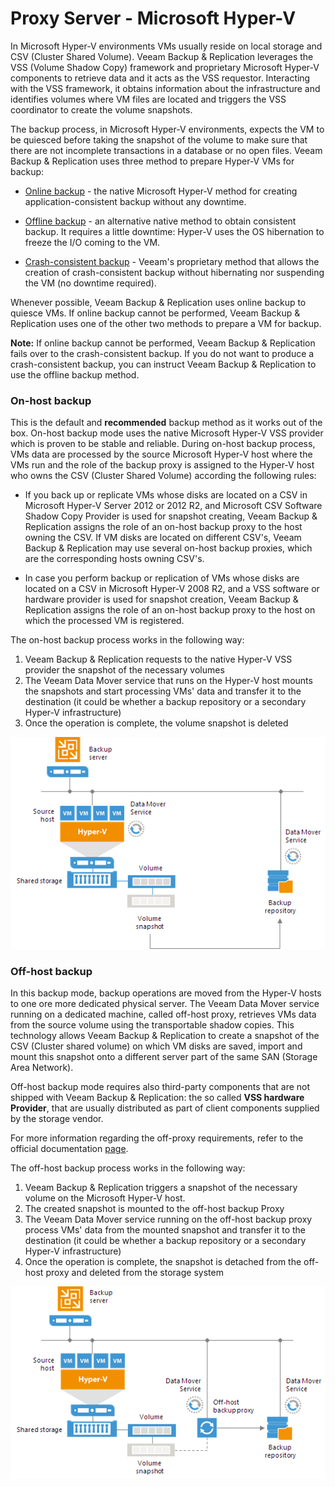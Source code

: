# Proxy Server - Microsoft Hyper-V

In Microsoft Hyper-V environments VMs usually reside on local storage and CSV (Cluster Shared Volume). Veeam Backup & Replication leverages the VSS (Volume Shadow Copy) framework and proprietary Microsoft Hyper-V components to retrieve data and it acts as the VSS requestor. Interacting with the VSS framework, it obtains information about the infrastructure and identifies volumes where VM files are located and triggers the VSS coordinator to create the volume snapshots.

The backup process, in Microsoft Hyper-V environments, expects the VM to be quiesced before taking the snapshot of the volume to make sure that there are not incomplete transactions in a database or no open files.
Veeam Backup & Replication uses three method to prepare Hyper-V VMs for backup:
 - [Online backup](https://helpcenter.veeam.com/docs/backup/hyperv/online_backup.html?ver=95) - the native Microsoft Hyper-V method for creating application-consistent backup without any downtime.

 - [Offline backup](https://helpcenter.veeam.com/docs/backup/hyperv/offline_backup.html?ver=95) - an alternative native method to obtain consistent backup. It requires a little downtime: Hyper-V uses the OS hibernation to freeze the I/O coming to the VM.

 - [Crash-consistent backup](https://helpcenter.veeam.com/docs/backup/hyperv/crash_consistent_backup.html?ver=95) - Veeam's proprietary method that allows the creation of crash-consistent backup without hibernating nor suspending the VM (no downtime required).

 Whenever possible, Veeam Backup & Replication uses online backup to quiesce VMs. If online backup cannot be performed, Veeam Backup & Replication uses one of the other two methods to prepare a VM for backup.

**Note:** If online backup cannot be performed, Veeam Backup & Replication fails over to the crash-consistent backup.
If you do not want to produce a crash-consistent backup, you can instruct Veeam Backup & Replication to use the offline backup method.

### On-host backup
This is the default and **recommended** backup method as it works out of the box.
On-host backup mode uses the native Microsoft Hyper-V VSS provider which is proven to be stable and reliable.
During on-host backup process, VMs data are processed by the source Microsoft Hyper-V host where the VMs run and the role of the backup proxy is assigned to the Hyper-V host who owns the CSV (Cluster Shared Volume) according the following rules:

  - If you back up or replicate VMs whose disks are located on a CSV in Microsoft Hyper-V Server 2012 or 2012 R2, and Microsoft CSV Software Shadow Copy Provider is used for snapshot creating, Veeam Backup & Replication assigns the role of an on-host backup proxy to the host owning the CSV. If VM disks are located on different CSV's, Veeam Backup & Replication may use several on-host backup proxies, which are the corresponding hosts owning CSV's.

  - In case you perform backup or replication of VMs whose disks are located on a CSV in Microsoft Hyper-V 2008 R2, and a VSS software or hardware provider is used for snapshot creation, Veeam Backup & Replication assigns the role of an on-host backup proxy to the host on which the processed VM is registered.

The on-host backup process works in the following way:
  1. Veeam Backup & Replication requests to the native Hyper-V VSS provider the snapshot of the necessary volumes
  2. The Veeam Data Mover service that runs on the Hyper-V host mounts the snapshots and start processing VMs' data and transfer it to the destination (it could be whether a backup repository or a secondary Hyper-V infrastructure)
  3. Once the operation is complete, the volume snapshot is deleted

  ![On-host backup mode](./onhost_backup_mode.png)

### Off-host backup
In this backup mode, backup operations are moved from the Hyper-V hosts to one ore more dedicated physical server.
The Veeam Data Mover service running on a dedicated machine, called off-host proxy, retrieves VMs data from the source volume using the transportable shadow copies. This technology allows Veeam Backup & Replication to create a snapshot of the CSV (Cluster shared volume) on which VM disks are saved, import and mount this snapshot onto a different server part of the same SAN (Storage Area Network).

Off-host backup mode requires also third-party components that are not shipped with Veeam Backup & Replication: the so called **VSS hardware Provider**, that are usually distributed as part of client components supplied by the storage vendor.

For more information regarding the off-proxy requirements, refer to the official documentation [page](https://helpcenter.veeam.com/docs/backup/hyperv/offhost_backup_proxy.html?ver=95).

The off-host backup process works in the following way:
  1. Veeam Backup & Replication triggers a snapshot of the necessary volume on the Microsoft Hyper-V host.
  2. The created snapshot is mounted to the off-host backup Proxy
  3. The Veeam Data Mover service running on the off-host backup proxy process VMs' data from the mounted snapshot and transfer it to the destination (it could be whether a backup repository or a secondary Hyper-V infrastructure)
  4. Once the operation is complete, the snapshot is detached from the off-host proxy and deleted from the storage system

  ![Off-host backup mode](offhost_backup_mode.png)
